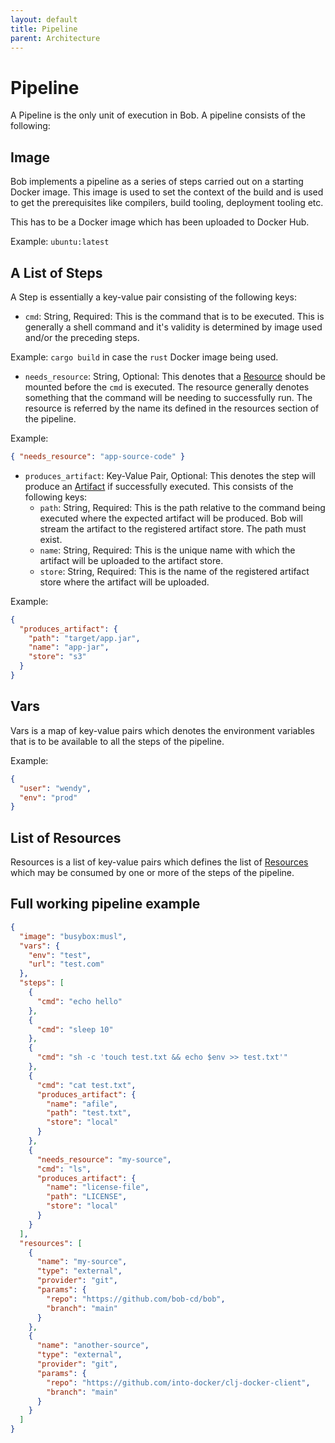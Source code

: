 ```yaml
---
layout: default
title: Pipeline
parent: Architecture
---
```


# Pipeline

A Pipeline is the only unit of execution in Bob. A pipeline consists of the following:

## Image

Bob implements a pipeline as a series of steps carried out on a starting Docker image.
This image is used to set the context of the build and is used to get the prerequisites like
compilers, build tooling, deployment tooling etc.

This has to be a Docker image which has been uploaded to Docker Hub.

Example: `ubuntu:latest`

## A List of Steps

A Step is essentially a key-value pair consisting of the following keys:

- `cmd`: String, Required: This is the command that is to be executed.
This is generally a shell command and it's validity is determined by image used
and/or the preceding steps.

Example: `cargo build` in case the `rust` Docker image being used.

- `needs_resource`: String, Optional: This denotes that a [Resource](/bob/concepts/resource) should
be mounted before the `cmd` is executed. The resource generally denotes something that the
command will be needing to successfully run. The resource is referred by the name its defined
in the resources section of the pipeline.

Example:
```json
{ "needs_resource": "app-source-code" }
```

- `produces_artifact`: Key-Value Pair, Optional: This denotes the step will produce an
[Artifact](/bob/concepts/artifact) if successfully executed. This consists of the following keys:
    - `path`: String, Required: This is the path relative to the command being executed
    where the expected artifact will be produced. Bob will stream the artifact to the
    registered artifact store. The path must exist.
    - `name`: String, Required: This is the unique name with which the artifact will be uploaded
    to the artifact store.
    - `store`: String, Required: This is the name of the registered artifact store where the artifact will be uploaded.

Example:
```json
{
  "produces_artifact": {
    "path": "target/app.jar",
    "name": "app-jar",
    "store": "s3"
  }
}
```

## Vars

Vars is a map of key-value pairs which denotes the environment variables that is to be available
to all the steps of the pipeline.

Example:
```json
{
  "user": "wendy",
  "env": "prod"
}
```

## List of Resources

Resources is a list of key-value pairs which defines the list of [Resources](https://bob-cd.github.io/bob/concepts/resource) which may be
consumed by one or more of the steps of the pipeline.

## Full working pipeline example

```json
{
  "image": "busybox:musl",
  "vars": {
    "env": "test",
    "url": "test.com"
  },
  "steps": [
    {
      "cmd": "echo hello"
    },
    {
      "cmd": "sleep 10"
    },
    {
      "cmd": "sh -c 'touch test.txt && echo $env >> test.txt'"
    },
    {
      "cmd": "cat test.txt",
      "produces_artifact": {
        "name": "afile",
        "path": "test.txt",
        "store": "local"
      }
    },
    {
      "needs_resource": "my-source",
      "cmd": "ls",
      "produces_artifact": {
        "name": "license-file",
        "path": "LICENSE",
        "store": "local"
      }
    }
  ],
  "resources": [
    {
      "name": "my-source",
      "type": "external",
      "provider": "git",
      "params": {
        "repo": "https://github.com/bob-cd/bob",
        "branch": "main"
      }
    },
    {
      "name": "another-source",
      "type": "external",
      "provider": "git",
      "params": {
        "repo": "https://github.com/into-docker/clj-docker-client",
        "branch": "main"
      }
    }
  ]
}
```
